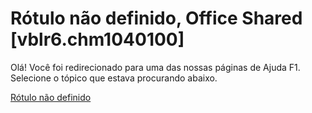 
# Rótulo não definido, Office Shared [vblr6.chm1040100]

Olá! Você foi redirecionado para uma das nossas páginas de Ajuda F1. Selecione o tópico que estava procurando abaixo.

[Rótulo não definido](http://msdn.microsoft.com/library/0420c1d7-d2d3-2df3-2157-63834d3ac0d2%28Office.15%29.aspx)
